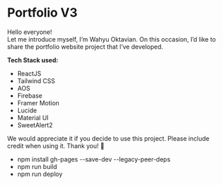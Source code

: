 # Portfolio V3  
Hello everyone!  
Let me introduce myself, I’m Wahyu Oktavian. On this occasion, I’d like to share the portfolio website project that I’ve developed.  

**Tech Stack used:**  
- ReactJS  
- Tailwind CSS  
- AOS  
- Firebase  
- Framer Motion  
- Lucide  
- Material UI  
- SweetAlert2  


We would appreciate it if you decide to use this project. Please include credit when using it. Thank you! 🙏  

- npm install gh-pages --save-dev --legacy-peer-deps
- npm run build
- npm run deploy
